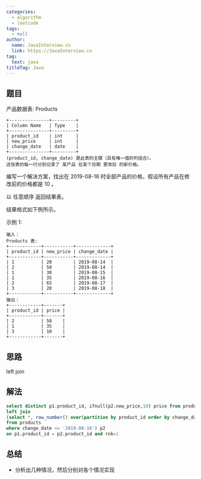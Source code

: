 ```yaml
---
categories: 
  - algorithm
  - leetcode
tags: 
  - null
author: 
  name: JavaInterview.cn
  link: https://JavaInterview.cn
tag: 
  text: java
titleTag: Java
---
```



## 题目

产品数据表: Products

    +---------------+---------+
    | Column Name   | Type    |
    +---------------+---------+
    | product_id    | int     |
    | new_price     | int     |
    | change_date   | date    |
    +---------------+---------+
    (product_id, change_date) 是此表的主键（具有唯一值的列组合）。
    这张表的每一行分别记录了 某产品 在某个日期 更改后 的新价格。


编写一个解决方案，找出在 2019-08-16 时全部产品的价格，假设所有产品在修改前的价格都是 10 。

以 任意顺序 返回结果表。

结果格式如下例所示。



示例 1:

    输入：
    Products 表:
    +------------+-----------+-------------+
    | product_id | new_price | change_date |
    +------------+-----------+-------------+
    | 1          | 20        | 2019-08-14  |
    | 2          | 50        | 2019-08-14  |
    | 1          | 30        | 2019-08-15  |
    | 1          | 35        | 2019-08-16  |
    | 2          | 65        | 2019-08-17  |
    | 3          | 20        | 2019-08-18  |
    +------------+-----------+-------------+
    输出：
    +------------+-------+
    | product_id | price |
    +------------+-------+
    | 2          | 50    |
    | 1          | 35    |
    | 3          | 10    |
    +------------+-------+
## 思路

left join

## 解法
```sql
select distinct p1.product_id, ifnull(p2.new_price,10) price from products p1 
left join
(select *, row_number() over(partition by product_id order by change_date desc) rnk
from products 
where change_date <= '2019-08-16') p2
on p1.product_id = p2.product_id and rnk=1
```

## 总结

- 分析出几种情况，然后分别对各个情况实现 
